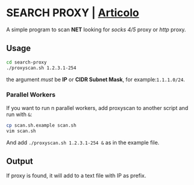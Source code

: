 # SEARCH PROXY | [Articolo](https://www.rmazzu.com/articoli/usare-nmap-per-trovare-proxy-server/ "RMAZZU.com la casa del codice")

A simple program to scan **NET** looking for *socks 4/5* proxy or *http* proxy.  

## Usage

```sh
cd search-proxy
./proxyscan.sh 1.2.3.1-254
```  

the argument *must* be **IP** or **CIDR Subnet Mask**, for example:`1.1.1.0/24`.  

### Parallel Workers
If you want to run  n parallel workers, add proxyscan to another script and run with `&`:  
  

```sh
cp scan.sh.example scan.sh
vim scan.sh
```  

And add `./proxyscan.sh 1.2.3.1-254 &` as in the example file.

## Output
If proxy is found, it will add to a text file with IP as prefix.
